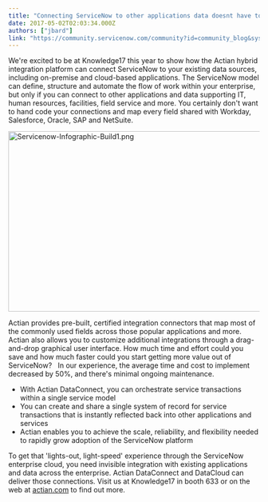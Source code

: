 ```yaml
---
title: "Connecting ServiceNow to other applications data doesnt have to be difficult"
date: 2017-05-02T02:03:34.000Z
authors: ["jbard"]
link: "https://community.servicenow.com/community?id=community_blog&sys_id=f75d2a29dbd0dbc01dcaf3231f9619ad"
---
```

<p>We're excited to be at Knowledge17 this year to show how the Actian hybrid integration platform can connect ServiceNow to your existing data sources, including on-premise and cloud-based applications. The ServiceNow model can define, structure and automate the flow of work within your enterprise, but only if you can connect to other applications and data supporting IT, human resources, facilities, field service and more. You certainly don't want to hand code your connections and map every field shared with Workday, Salesforce, Oracle, SAP and NetSuite.</p><p></p><p><img   alt="Servicenow-Infographic-Build1.png" class="image-1 jive-image" height="361" src="da372d46db58d7041dcaf3231f9619d3.iix" style="height: 361px; width: 763.891px; display: block; margin-left: auto; margin-right: auto;" width="764"/></p><p></p><p>Actian provides pre-built, certified integration connectors that map most of the commonly used fields across those popular applications and more. Actian also allows you to customize additional integrations through a drag-and-drop graphical user interface. How much time and effort could you save and how much faster could you start getting more value out of ServiceNow?   In our experience, the average time and cost to implement decreased by 50%, and there's minimal ongoing maintenance.</p><p></p><ul style="list-style-type: disc;"><li>With Actian DataConnect, you can orchestrate service transactions within a single service model</li><li>You can create and share a single system of record for service transactions that is instantly reflected back into other applications and services</li><li>Actian enables you to achieve the scale, reliability, and flexibility needed to rapidly grow adoption of the ServiceNow platform</li></ul><p></p><p>To get that 'lights-out, light-speed' experience through the ServiceNow enterprise cloud, you need invisible integration with existing applications and data across the enterprise. Actian DataConnect and DataCloud can deliver those connections. Visit us at Knowledge17 in booth 633 or on the web at <a title="ww.actian.com/solutions/by-partner/servicenow/" href="https://www.actian.com/solutions/by-partner/servicenow/">actian.com</a> to find out more.</p>